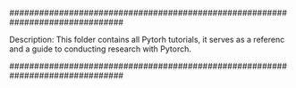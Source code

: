 ###############################################################################

Description: This folder contains all Pytorh tutorials, it serves as a referenc
			 and a guide to conducting research with Pytorch. 

###############################################################################